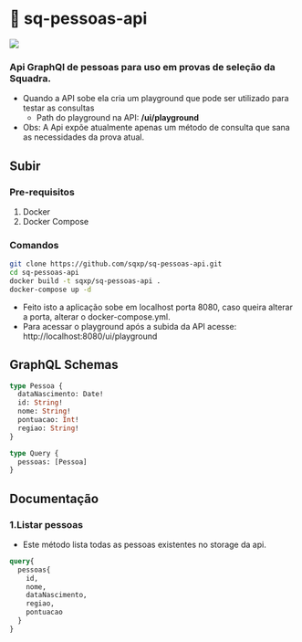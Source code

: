 # 👥 sq-pessoas-api
![](https://github.com/sqxp/sq-pessoas-api/workflows/build/badge.svg)

### Api GraphQl de pessoas para uso em provas de seleção da Squadra.
* Quando a API sobe ela cria um playground que pode ser utilizado para testar as consultas
  * Path do playground na API: **/ui/playground**
* Obs: A Api expõe atualmente apenas um método de consulta que sana as necessidades da prova atual.

## Subir
### Pre-requisitos
1. Docker
2. Docker Compose

### Comandos
```sh
git clone https://github.com/sqxp/sq-pessoas-api.git
cd sq-pessoas-api
docker build -t sqxp/sq-pessoas-api .
docker-compose up -d
```

* Feito isto a aplicação sobe em localhost porta 8080, caso queira alterar a porta, alterar o docker-compose.yml.
* Para acessar o playground após a subida da API acesse: http://localhost:8080/ui/playground

## GraphQL Schemas
```graphql
type Pessoa {
  dataNascimento: Date!
  id: String!
  nome: String!
  pontuacao: Int!
  regiao: String!
}

type Query {
  pessoas: [Pessoa]
}
```
## Documentação
### 1.Listar pessoas
  * Este método lista todas as pessoas existentes no storage da api.
```graphql
query{
  pessoas{
    id,
    nome,
    dataNascimento,
    regiao,
    pontuacao
  }
}
```
